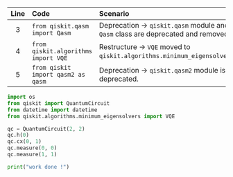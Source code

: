 | Line | Code | Scenario | Reference | Artifact | Refactoring |
| :--: | :--- | :------- | :-------: | :------- | :---------- |
| 3 | `from qiskit.qasm import Qasm` | Deprecation -> `qiskit.qasm` module and `Qasm` class are deprecated and removed. | Internal Knowledge | `qiskit.qasm.Qasm` | |
| 4 | `from qiskit.algorithms import VQE` | Restructure -> `VQE` moved to `qiskit.algorithms.minimum_eigensolvers`. | Internal Knowledge | `qiskit.algorithms.VQE` | `from qiskit.algorithms.minimum_eigensolvers import VQE` |
| 5 | `from qiskit import qasm2 as qasm` | Deprecation -> `qiskit.qasm2` module is deprecated. | Internal Knowledge | `qiskit.qasm2` | |


```python
import os
from qiskit import QuantumCircuit
from datetime import datetime
from qiskit.algorithms.minimum_eigensolvers import VQE

qc = QuantumCircuit(2, 2)
qc.h(0)
qc.cx(0, 1)
qc.measure(0, 0)
qc.measure(1, 1)

print("work done !")
```